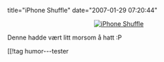 title="iPhone Shuffle"
date="2007-01-29 07:20:44"
<a href="http://pjatt.net/images/2007/01/iphone-shuffle.jpg" title="iPhone Shuffle">
<p style="text-align: center"><img src="http://pjatt.net/images/2007/01/iphone-shuffle.forhaandsvisning.jpg" alt="iPhone Shuffle"  /></p>

</a>
Denne hadde vært litt morsom å hatt :P

[[!tag  humor---tester
